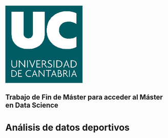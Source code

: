 ![title](https://github.com/elsacerezof/TFM/blob/master/doc/Imgs/uc.png)

## Trabajo de Fin de Máster para acceder al Máster en Data Science
# Análisis de datos deportivos


